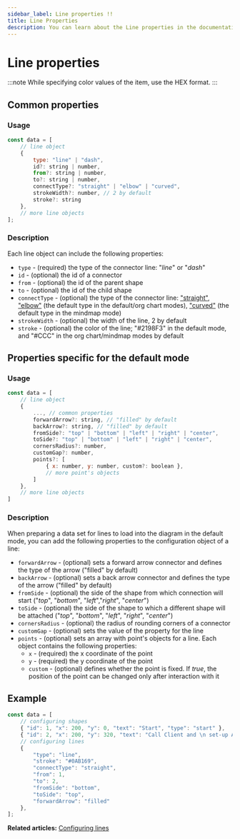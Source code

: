 ```yaml
---
sidebar_label: Line properties !!
title: Line Properties
description: You can learn about the Line properties in the documentation of the DHTMLX JavaScript Diagram library. Browse developer guides and API reference, try out code examples and live demos, and download a free 30-day evaluation version of DHTMLX Diagram.
---
```


# Line properties

:::note 
While specifying color values of the item, use the HEX format.
:::

## Common properties

### Usage

~~~jsx
const data = [
    // line object
    {
        type: "line" | "dash", 
        id?: string | number,
        from?: string | number,
        to?: string | number,
        connectType?: "straight" | "elbow" | "curved",
        strokeWidth?: number, // 2 by default
        stroke?: string
    },
    // more line objects
];
~~~

### Description

Each line object can include the following properties:

- `type` - (required) the type of the connector line: "*line*" or "*dash*"
- `id` - (optional) the id of a connector
- `from` - (optional) the id of the parent shape
- `to` - (optional) the id of the child shape
- `connectType` - (optional) the type of the connector line: ["straight"](../../lines/#lines-in-the-default-mode), ["elbow"](../../lines/#lines-in-the-org-chart-mode) (the default type in the default/org chart modes), ["curved"](../../lines/#lines-in-the-mindmap-mode) (the default type in the mindmap mode)
- `strokeWidth` - (optional) the width of the line, 2 by default
- `stroke` - (optional) the color of the line; "#2198F3" in the default mode, and "#CCC" in the org chart/mindmap modes by default

## Properties specific for the default mode

### Usage

~~~jsx
const data = [
    // line object
    {
        ..., // common properties
        forwardArrow?: string, // "filled" by default
        backArrow?: string, // "filled" by default
        fromSide?: "top" | "bottom" | "left" | "right" | "center",
        toSide?: "top" | "bottom" | "left" | "right" | "center",
        cornersRadius?: number,
        customGap?: number,
        points?: [
            { x: number, y: number, custom?: boolean },
            // more point's objects
        ]
    },
    // more line objects
]
~~~

### Description

When preparing a data set for lines to load into the diagram in the default mode, you can add the following properties to the configuration object of a line:

- `forwardArrow` - (optional) sets a forward arrow connector and defines the type of the arrow ("filled" by default)
- `backArrow` - (optional) sets a back arrow connector and defines the type of the arrow ("filled" by default)
- `fromSide` - (optional) the side of the shape from which connection will start ("*top*", "*bottom*", "*left*","*right*", "*center*")
- `toSide` - (optional) the side of the shape to which a different shape will be attached ("*top*", "*bottom*", "*left*", "*right*", "*center*")
- `cornersRadius` - (optional) the radius of rounding corners of a connector
- `customGap` - (optional) sets the value of the [](../api/diagram/linegap_property.md) property for the line
- `points` - (optional) sets an array with point's objects for a line. Each object contains the following properties:
    - `x` - (required) the x coordinate of the point
    - `y` - (required) the y coordinate of the point
    - `custom` - (optional) defines whether the point is fixed. If *true*, the position of the point can be changed only after interaction with it

## Example

~~~jsx
const data = [
    // configuring shapes
    { "id": 1, "x": 200, "y": 0, "text": "Start", "type": "start" },
    { "id": 2, "x": 200, "y": 320, "text": "Call Client and \n set-up Appointment", "type": "process" },
    // configuring lines
    {
        "type": "line",
        "stroke": "#0AB169",
        "connectType": "straight",
        "from": 1,
        "to": 2,
        "fromSide": "bottom",
        "toSide": "top",
        "forwardArrow": "filled"
    },
];
~~~

**Related articles:** [Configuring lines](../../lines/)